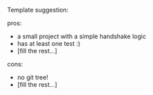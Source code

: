 Template suggestion:

pros:
- a small project with a simple handshake logic
- has at least one test :)
- [fill the rest...]

cons:
- no git tree!
- [fill the rest...]